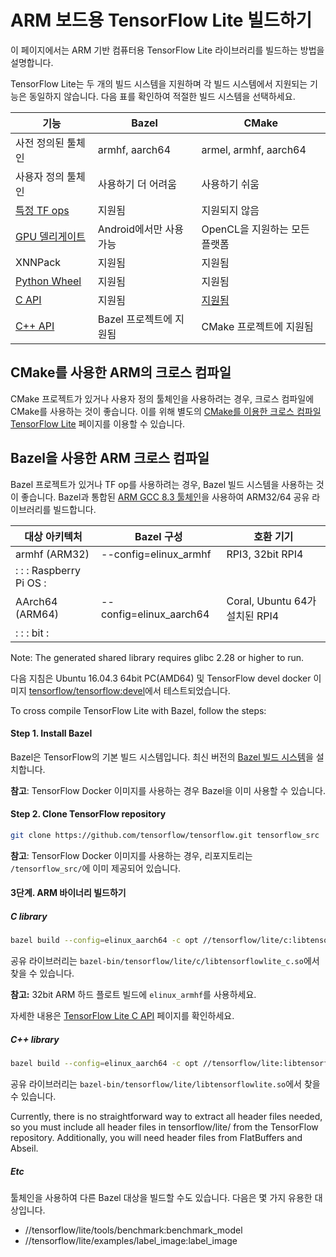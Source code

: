 # ARM 보드용 TensorFlow Lite 빌드하기

이 페이지에서는 ARM 기반 컴퓨터용 TensorFlow Lite 라이브러리를 빌드하는 방법을 설명합니다.

TensorFlow Lite는 두 개의 빌드 시스템을 지원하며 각 빌드 시스템에서 지원되는 기능은 동일하지 않습니다. 다음 표를 확인하여 적절한 빌드 시스템을 선택하세요.

기능 | Bazel | CMake
--- | --- | ---
사전 정의된 툴체인 | armhf, aarch64 | armel, armhf, aarch64
사용자 정의 툴체인 | 사용하기 더 어려움 | 사용하기 쉬움
[특정 TF ops](https://www.tensorflow.org/lite/guide/ops_select) | 지원됨 | 지원되지 않음
[GPU 델리게이트](https://www.tensorflow.org/lite/performance/gpu) | Android에서만 사용 가능 | OpenCL을 지원하는 모든 플랫폼
XNNPack | 지원됨 | 지원됨
[Python Wheel](https://www.tensorflow.org/lite/guide/build_cmake_pip) | 지원됨 | 지원됨
[C API](https://github.com/tensorflow/tensorflow/blob/master/tensorflow/lite/c/README.md) | 지원됨 | [지원됨](https://www.tensorflow.org/lite/guide/build_cmake#build_tensorflow_lite_c_library)
[C++ API](https://www.tensorflow.org/lite/guide/inference#load_and_run_a_model_in_c) | Bazel 프로젝트에 지원됨 | CMake 프로젝트에 지원됨

## CMake를 사용한 ARM의 크로스 컴파일

CMake 프로젝트가 있거나 사용자 정의 툴체인을 사용하려는 경우, 크로스 컴파일에 CMake를 사용하는 것이 좋습니다. 이를 위해 별도의 [CMake를 이용한 크로스 컴파일 TensorFlow Lite](https://www.tensorflow.org/lite/guide/build_cmake_arm) 페이지를 이용할 수 있습니다.

## Bazel을 사용한 ARM 크로스 컴파일

Bazel 프로젝트가 있거나 TF op를 사용하려는 경우, Bazel 빌드 시스템을 사용하는 것이 좋습니다. Bazel과 통합된 [ARM GCC 8.3 툴체인](https://github.com/tensorflow/tensorflow/tree/master/third_party/toolchains/embedded/arm-linux)을 사용하여 ARM32/64 공유 라이브러리를 빌드합니다.

대상 아키텍처 | Bazel 구성 | 호환 기기
--- | --- | ---
armhf (ARM32) | --config=elinux_armhf | RPI3, 32bit RPI4
:                     :                         : Raspberry Pi OS            : |  |
AArch64 (ARM64) | --config=elinux_aarch64 | Coral, Ubuntu 64가 설치된 RPI4
:                     :                         : bit                        : |  |

Note: The generated shared library requires glibc 2.28 or higher to run.

다음 지침은 Ubuntu 16.04.3 64bit PC(AMD64) 및 TensorFlow devel docker 이미지 [tensorflow/tensorflow:devel](https://hub.docker.com/r/tensorflow/tensorflow/tags/)에서 테스트되었습니다.

To cross compile TensorFlow Lite with Bazel, follow the steps:

#### Step 1. Install Bazel

Bazel은 TensorFlow의 기본 빌드 시스템입니다. 최신 버전의 [Bazel 빌드 시스템](https://bazel.build/versions/master/docs/install.html)을 설치합니다.

**참고**: TensorFlow Docker 이미지를 사용하는 경우 Bazel을 이미 사용할 수 있습니다.

#### Step 2. Clone TensorFlow repository

```sh
git clone https://github.com/tensorflow/tensorflow.git tensorflow_src
```

**참고**: TensorFlow Docker 이미지를 사용하는 경우, 리포지토리는 `/tensorflow_src/`에 이미 제공되어 있습니다.

#### 3단계. ARM 바이너리 빌드하기

##### C library

```bash
bazel build --config=elinux_aarch64 -c opt //tensorflow/lite/c:libtensorflowlite_c.so
```

공유 라이브러리는 `bazel-bin/tensorflow/lite/c/libtensorflowlite_c.so`에서 찾을 수 있습니다.

**참고:** <a>32bit ARM 하드 플로트</a> 빌드에 <code>elinux_armhf</code>를 사용하세요.

자세한 내용은 [TensorFlow Lite C API](https://github.com/tensorflow/tensorflow/blob/master/tensorflow/lite/c/README.md) 페이지를 확인하세요.

##### C++ library

```bash
bazel build --config=elinux_aarch64 -c opt //tensorflow/lite:libtensorflowlite.so
```

공유 라이브러리는 `bazel-bin/tensorflow/lite/libtensorflowlite.so`에서 찾을 수 있습니다.

Currently, there is no straightforward way to extract all header files needed, so you must include all header files in tensorflow/lite/ from the TensorFlow repository. Additionally, you will need header files from FlatBuffers and Abseil.

##### Etc

툴체인을 사용하여 다른 Bazel 대상을 빌드할 수도 있습니다. 다음은 몇 가지 유용한 대상입니다.

- //tensorflow/lite/tools/benchmark:benchmark_model
- //tensorflow/lite/examples/label_image:label_image
